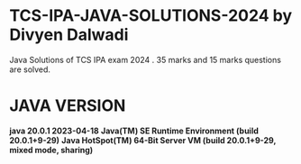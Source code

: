 # TCS-IPA-JAVA-SOLUTIONS-2024 by Divyen Dalwadi
Java Solutions of TCS IPA exam 2024 . 35 marks and 15 marks questions are solved.

# JAVA VERSION
**java 20.0.1 2023-04-18**
**Java(TM) SE Runtime Environment (build 20.0.1+9-29)**
**Java HotSpot(TM) 64-Bit Server VM (build 20.0.1+9-29, mixed mode, sharing)**